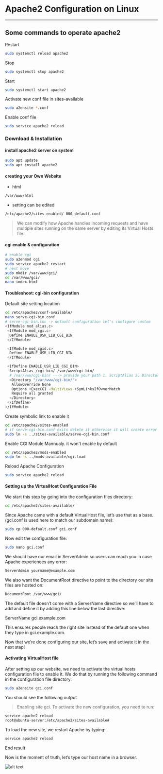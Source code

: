 # Apache2 Configuration  on Linux #

---------------------------------

## Some commands to operate apache2 ##

Restart

```bash
sudo systemctl reload apache2
```

Stop

```bash
sudo systemctl stop apache2
```

Start

```bash
sudo systemctl start apache2
```

Activate new conf file in sites-available

```bash
sudo a2ensite *.conf
```

Enable conf file

```bash
sudo service apache2 reload
```

### Download & Installation ###

#### install apache2 server on system ####

```bash
sudo apt update
sudo apt install apache2
```

#### creating your Own Website ####

- html

```bash
/var/www/html
```

- setting can be edited

```bash
/etc/apache2/sites-enabled/ 000-default.conf
```

> We can modify how Apache handles incoming requests and have multiple sites running on the same server by editing its Virtual Hosts file.

#### cgi enable & configuration ####

```bash
# enable cgi
sudo a2enmod cgi
sudo service apache2 restart
# next move
sudo mkdir /var/www/gci/
cd /var/www/gci/
nano index.html
```

#### Troubleshoot: cgi-bin configuration ####

Default site setting location

```bash
cd /etc/apache2/conf-available/
nano serve-cgi-bin.conf
# serve-cgi-bin.con -> default configuration let's configure custom
<IfModule mod_alias.c>
 <IfModule mod_cgi.c>
  Define ENABLE_USR_LIB_CGI_BIN
 </IfModule>

 <IfModule mod_cgid.c>
  Define ENABLE_USR_LIB_CGI_BIN
 </IfModule>

 <IfDefine ENABLE_USR_LIB_CGI_BIN>
  ScriptAlias /cgi-bin/ /var/www/cgi-bin/
  # /var/www/cgi-bin/ ---> provide your path 1. ScriptAlias 2. Directory
  <Directory "/var/www/cgi-bin/">
   AllowOverride None
   Options +ExecCGI -MultiViews +SymLinksIfOwnerMatch
   Require all granted
  </Directory>
 </IfDefine>
</IfModule>
```

Create symbolic link to enable it

```bash
cd /etc/apache2/sites-enabled
# if serve-cgi-bin.conf exits delete it othervise it will create error
sudo ln -s ../sites-available/serve-cgi-bin.conf
```

Enable CGI Module Mannualy. it won't enable by default

```bash
cd /etc/apache2/mods-enabled
sudo ln -s ../mods-available/cgi.load
```

Reload Apache Configuration

```bash
sudo service apache2 reload
```

#### Setting up the VirtualHost Configuration File ####

We start this step by going into the configuration files directory:

```bash
cd /etc/apache2/sites-available/
```

Since Apache came with a default VirtualHost file, let’s use that as a base. (gci.conf is used here to match our subdomain name):

```bash
sudo cp 000-default.conf gci.conf
```

Now edit the configuration file:

```bash
sudo nano gci.conf
```

We should have our email in ServerAdmin so users can reach you in case Apache experiences any error:

```bash
ServerAdmin yourname@example.com
```

We also want the DocumentRoot directive to point to the directory our site files are hosted on:

```bash
DocumentRoot /var/www/gci/
```

The default file doesn’t come with a ServerName directive so we’ll have to add and define it by adding this line below the last directive:

ServerName gci.example.com

This ensures people reach the right site instead of the default one when they type in gci.example.com.

Now that we’re done configuring our site, let’s save and activate it in the next step!

#### Activating VirtualHost file ####

After setting up our website, we need to activate the virtual hosts configuration file to enable it. We do that by running the following command in the configuration file directory:

```bash
sudo a2ensite gci.conf
```

You should see the following output

> Enabling site gci.
To activate the new configuration, you need to run:

```bash
service apache2 reload
root@ubuntu-server:/etc/apache2/sites-available#
```

To load the new site, we restart Apache by typing:

```bash
service apache2 reload
```

End result

Now is the moment of truth, let’s type our host name in a browser.

![alt text](https://ubuntucommunity.s3.dualstack.us-east-2.amazonaws.com/original/2X/7/7d6944922296826f70f27ec9b5eff67bd7f46158.png "Congrats it works!")
